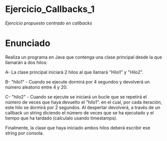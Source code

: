 # Ejercicio_Callbacks_1
_Ejercicio propuesto centrado en callbacks_
# Enunciado
Realiza un programa en Java que contenga una clase principal desde la que llamarán a dos hilos:

A- La clase principal iniciará 2 hilos al que llamará "Hilo1" y "Hilo2".

B- "hilo1" -  Cuando se ejecute dormirá por 4 segundos y devolverá un número aleatorio entre 4 y 20. 

C- "hilo2" - Cuando se ejecute se iniciará un bucle que se repetirá el número de veces que haya devuelto el "hilo1". en el cual, por cada iteración, este hilo se dormirá por 2 segundos. Al despertar devolverá, a través de un callback un string diciendo el número de veces que se ha ejecutado y el tiempo que ha tardado (calculalo usando timestamps). 

Finalmente, la clase que haya iniciado ambos hilos deberá escribir ese string por consola.


